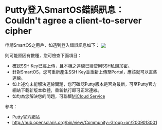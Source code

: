 Putty登入SmartOS錯誤訊息：Couldn't agree a client-to-server cipher
===
申請SmartOS之用戶，如遇到登入錯誤訊息如下：
<img src='images/PuttyLoginErrorCannotAgreeAClientToServerCipher-CannotAgreeAClientToServerCipher.png' align='center'/>

則可能原因有數種，您可檢查下面項目：

*  確認SSH Key已經上傳，且本機之連線已經使用SSH私鑰加密。
*  針對SmartOS，您可重新產生SSH Key並重新上傳至Portal，應該就可以直些連線。
*  如上述均未能解決連線問題，您可確認Putty版本是否為最新，可至Putty官方網站下載新版本軟體，重新執行即可正常連線。
*  如均為您解決您的問題，可聯繫[MiCloud Service](mailto:service@micloud.tw)

參考：


*  [Putty官方網站](http://www.google.com.tw/url?sa=t&rct=j&q=putty&source=web&cd=1&ved=0CDIQFjAA&url=http%3A%2F%2Fwww.chiark.greenend.org.uk%2F~sgtatham%2Fputty%2Fdownload.html&ei=YJbXTtDACITKmQXppsXtCw&usg=AFQjCNEawi7s0aRUeJP3qKnncgvPiSqZYA&sig2=-7FhRbxa0seZVhrrNQUBnw)
*  http://hub.opensolaris.org/bin/view/Community+Group+on/2009013001
